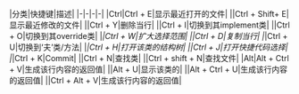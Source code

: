 |分类|快捷键|描述|
|-|-|-|-|
|Ctrl|Ctrl + E|显示最近打开的文件|
||Ctrl + Shift+ E|显示最近修改的文件|
||Ctrl +  Y|删除当行|
||Ctrl + I|切换到其implement类|
||Ctrl + O|切换到其override类|
|*|Ctrl + W|扩大选择范围|
||Ctrl + D|复制当行|
|*|Ctrl + U|切换到‘夫’类/方法|
|*|Ctrl + H|打开该类的结构树|
||Ctrl + J|打开快捷代码选择|
|*|Ctrl + K|Commit|
||Ctrl + N|查找类|
||Ctrl + shift + N|查找文件|
|Alt|Alt + Ctrl + V|生成该行内容的返回值|
||Alt + U|显示该类的|
||Alt + Ctrl + U|生成该行内容的返回值|
||Ctrl + Alt + V|生成该行内容的返回值|
